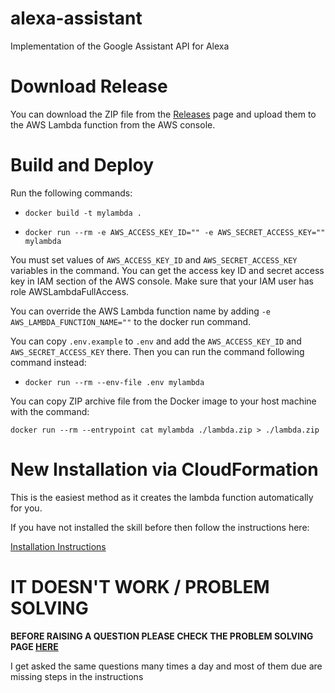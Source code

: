 # alexa-assistant

Implementation of the Google Assistant API for Alexa

# Download Release

You can download the ZIP file from the [Releases](https://github.com/rokmohar/alexa-assistant/releases)
page and upload them to the AWS Lambda function from the AWS console.

# Build and Deploy

Run the following commands:

- `docker build -t mylambda .`

- `docker run --rm -e AWS_ACCESS_KEY_ID="" -e AWS_SECRET_ACCESS_KEY="" mylambda`

You must set values of `AWS_ACCESS_KEY_ID` and `AWS_SECRET_ACCESS_KEY` variables in the command.
You can get the access key ID and secret access key in IAM section of the AWS console.
Make sure that your IAM user has role AWSLambdaFullAccess.

You can override the AWS Lambda function name by adding `-e AWS_LAMBDA_FUNCTION_NAME=""` to the docker run command.

You can copy `.env.example` to `.env` and add the `AWS_ACCESS_KEY_ID` and `AWS_SECRET_ACCESS_KEY` there.
Then you can run the command following command instead:

- `docker run --rm --env-file .env mylambda`

You can copy ZIP archive file from the Docker image to your host machine with the command:

`docker run --rm --entrypoint cat mylambda ./lambda.zip > ./lambda.zip`

# New Installation via CloudFormation 

This is the easiest method as it creates the lambda function automatically for you.

If you have not installed the skill before then follow the instructions here:

[Installation Instructions](https://github.com/rokmohar/alexa-assistant-instructions/blob/main/fresh_install.md)

# IT DOESN'T WORK / PROBLEM SOLVING

**BEFORE RAISING A QUESTION PLEASE CHECK THE PROBLEM SOLVING PAGE [HERE](https://github.com/rokmohar/alexa-assistant-instructions/blob/main/common_problems.md)**

I get asked the same questions many times a day and most of them due are missing steps in the instructions
